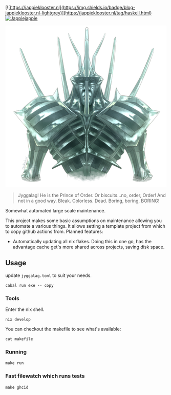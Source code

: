 [![https://jappieklooster.nl](https://img.shields.io/badge/blog-jappieklooster.nl-lightgrey)](https://jappieklooster.nl/tag/haskell.html)
[![Jappiejappie](https://img.shields.io/badge/discord-jappiejappie-black?logo=discord)](https://discord.gg/Hp4agqy)

![Jyggalag](https://github.com/jappeace/jyggalag/blob/master/jyggalag.png?raw=true)

> Jyggalag! He is the Prince of Order. Or biscuits...no, order, Order!
> And not in a good way. Bleak. Colorless. Dead. Boring, boring, BORING!


Somewhat automated large scale maintenance.

This project makes some basic assumptions on maintenance allowing
you to automate a various things.
It allows setting a template project from which to copy github
actions from.
Planned features:
+ Automatically updating all nix flakes.
  Doing this in one go, has the advantage cache get's more shared across projects,
  saving disk space.


## Usage

update `jyggalag.toml` to suit your needs.


```
cabal run exe -- copy
```

### Tools
Enter the nix shell.
```
nix develop
```
You can checkout the makefile to see what's available:
```
cat makefile
```

### Running
```
make run
```

### Fast filewatch which runs tests
```
make ghcid
```

